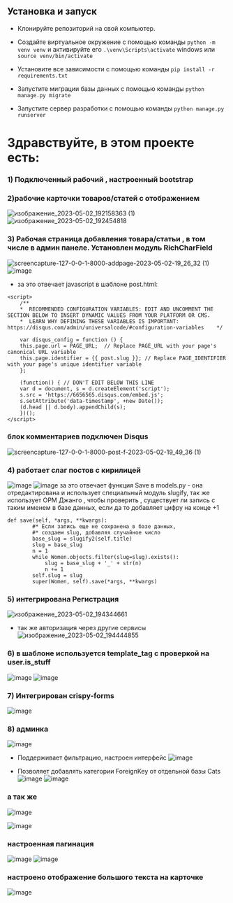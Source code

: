 ## Установка и запуск
- Клонируйте репозиторий на свой компьютер.
- Создайте виртуальное окружение с помощью команды ```python -m venv venv``` и активируйте его ```.\venv\Scripts\activate``` windows или ```source venv/bin/activate```

- Установите все зависимости с помощью команды ```pip install -r requirements.txt```
- Запустите миграции базы данных с помощью команды ```python manage.py migrate```
- Запустите сервер разработки с помощью команды ```python manage.py runserver```

# Здравствуйте, в этом проекте есть:
### 1) Подключенный рабочий , настроенный bootstrap
### 2)рабочие карточки товаров/статей c отображением 
![изображение_2023-05-02_192158363 (1)](https://user-images.githubusercontent.com/111605401/235726017-3096d668-706b-4521-a9f0-47fe8006b399.png)
![изображение_2023-05-02_192454818](https://user-images.githubusercontent.com/111605401/235726563-b6260243-d198-4b34-a169-3b198c1e19bb.png)


### 3) Рабочая страница добавления товара/статьи , в том числе в админ панеле. Установлен модуль RichCharField
![screencapture-127-0-0-1-8000-addpage-2023-05-02-19_26_32 (1)](https://user-images.githubusercontent.com/111605401/235727045-b3f8e0b9-727b-4ab2-8c27-cf7d177051f2.png)
![image](https://user-images.githubusercontent.com/111605401/235727585-26c80813-58d3-451e-a911-10de0b26d8ac.png)
- за это отвечает javascript в шаблоне post.html:
```
<script>
    /**
    *  RECOMMENDED CONFIGURATION VARIABLES: EDIT AND UNCOMMENT THE SECTION BELOW TO INSERT DYNAMIC VALUES FROM YOUR PLATFORM OR CMS.
    *  LEARN WHY DEFINING THESE VARIABLES IS IMPORTANT: https://disqus.com/admin/universalcode/#configuration-variables    */

    var disqus_config = function () {
    this.page.url = PAGE_URL;  // Replace PAGE_URL with your page's canonical URL variable
    this.page.identifier = {{ post.slug }}; // Replace PAGE_IDENTIFIER with your page's unique identifier variable
    };

    (function() { // DON'T EDIT BELOW THIS LINE
    var d = document, s = d.createElement('script');
    s.src = 'https://6656565.disqus.com/embed.js';
    s.setAttribute('data-timestamp', +new Date());
    (d.head || d.body).appendChild(s);
    })();
</script>
```
### блок комментариев подключен Disqus
![screencapture-127-0-0-1-8000-post-f-2023-05-02-19_49_36 (1)](https://user-images.githubusercontent.com/111605401/235732160-bd7a7d8f-10f1-4fef-afd6-fa32648e9884.png)

### 4) работает слаг постов с кирилицей
![image](https://user-images.githubusercontent.com/111605401/235728538-c164c381-0f7b-46b1-b469-4b9edee8ec86.png)
![image](https://user-images.githubusercontent.com/111605401/235728908-cdac6966-c7fb-4d00-91eb-9f4e8ce03100.png)
за это отвечает функция Save в models.py - она отредактирована и использует специальный модуль slugify, так же использует ОРМ Джанго , чтобы проверить , существует ли запись с таким именем в базе данных, если да то добавляет цифру на конце +1

```
def save(self, *args, **kwargs):
        #* Если запись еще не сохранена в базе данных,
        #* создаем slug, добавляя случайное число
        base_slug = slugify2(self.title)
        slug = base_slug
        n = 1
        while Women.objects.filter(slug=slug).exists():
            slug = base_slug + '_' + str(n)
            n += 1
        self.slug = slug
        super(Women, self).save(*args, **kwargs)
```
### 5) интегрирована Регистрация
![изображение_2023-05-02_194344661](https://user-images.githubusercontent.com/111605401/235730910-2c71d915-694a-43e7-92e3-5d0319b7831b.png)
- так же авторизация через другие сервисы
![изображение_2023-05-02_194444855](https://user-images.githubusercontent.com/111605401/235731109-5b030e9a-c16b-4610-b51f-1328f32afb87.png)

### 6) в шаблоне используется template_tag с проверкой на user.is_stuff
![image](https://user-images.githubusercontent.com/111605401/235731509-0b174304-04e5-48b0-a25c-5e9130a69a2d.png)
![image](https://user-images.githubusercontent.com/111605401/235732486-e671dc48-fa7c-4c1d-bed5-9d46fc1d52c4.png)

### 7) Интегрирован crispy-forms
![image](https://user-images.githubusercontent.com/111605401/235732800-af931661-19b1-462b-8a9c-faf3f23e1162.png)

### 8) админка
![image](https://user-images.githubusercontent.com/111605401/235732991-cd1bf071-6648-4380-9c18-3f2aa5da1b0b.png)

- Поддерживает фильтрацию, настроен интерфейс
![image](https://user-images.githubusercontent.com/111605401/235733236-aba21ef3-a558-49ea-9676-0915ad9ee2d0.png)

- Позволяет добавлять категории ForeignKey от отдельной базы Cats
![image](https://user-images.githubusercontent.com/111605401/235733360-5f39ea5d-dcc8-4a28-9ba0-bc2c0a6a9754.png)
![image](https://user-images.githubusercontent.com/111605401/235733628-efbb4b41-b8aa-4f10-902d-d40f4f63ce44.png)

### а так же
![image](https://user-images.githubusercontent.com/111605401/235734302-b8ea2d86-d629-4ef3-91a0-4423c21549c4.png)

![image](https://user-images.githubusercontent.com/111605401/235734568-01100e4d-3317-4fb7-a7b1-4c4857a63ec0.png)

### настроенная пагинация
![image](https://user-images.githubusercontent.com/111605401/235735095-1b1abeb9-164f-414f-8f4f-0ab39e70a093.png)
![image](https://user-images.githubusercontent.com/111605401/235735145-afafe333-fc34-41ff-a36a-b4750893c5ca.png)

### настроено отображение большого текста на карточке 
![image](https://user-images.githubusercontent.com/111605401/235735528-1dfc946b-fee0-4178-9945-4ecee985cbb9.png)

